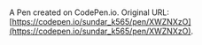 # 

A Pen created on CodePen.io. Original URL: [https://codepen.io/sundar_k565/pen/XWZNXzO](https://codepen.io/sundar_k565/pen/XWZNXzO).


